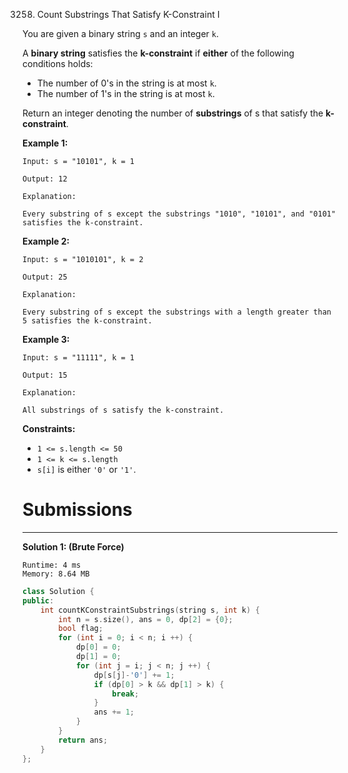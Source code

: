 3258. Count Substrings That Satisfy K-Constraint I

You are given a binary string `s` and an integer `k`.

A **binary string** satisfies the **k-constraint** if **either** of the following conditions holds:

* The number of 0's in the string is at most `k`.
* The number of 1's in the string is at most `k`.

Return an integer denoting the number of **substrings** of s that satisfy the **k-constraint**.

 

**Example 1:**
```
Input: s = "10101", k = 1

Output: 12

Explanation:

Every substring of s except the substrings "1010", "10101", and "0101" satisfies the k-constraint.
```

**Example 2:**
```
Input: s = "1010101", k = 2

Output: 25

Explanation:

Every substring of s except the substrings with a length greater than 5 satisfies the k-constraint.
```

**Example 3:**
```
Input: s = "11111", k = 1

Output: 15

Explanation:

All substrings of s satisfy the k-constraint.
```
 

**Constraints:**

* `1 <= s.length <= 50` 
* `1 <= k <= s.length`
* `s[i]` is either `'0'` or `'1'`.

# Submissions
---
**Solution 1: (Brute Force)**
```
Runtime: 4 ms
Memory: 8.64 MB
```
```c++
class Solution {
public:
    int countKConstraintSubstrings(string s, int k) {
        int n = s.size(), ans = 0, dp[2] = {0};
        bool flag;
        for (int i = 0; i < n; i ++) {
            dp[0] = 0;
            dp[1] = 0;
            for (int j = i; j < n; j ++) {
                dp[s[j]-'0'] += 1;
                if (dp[0] > k && dp[1] > k) {
                    break;
                }
                ans += 1;
            }
        }
        return ans;
    }
};
```

